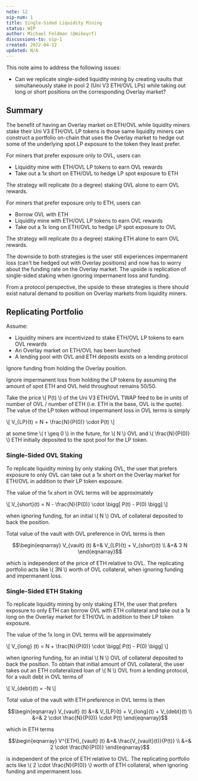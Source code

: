 ```yaml
---
note: 12
oip-num: 1
title: Single-Sided Liquidity Mining
status: WIP
author: Michael Feldman (@mikeyrf)
discussions-to: oip-1
created: 2022-04-12
updated: N/A
---
```


This note aims to address the following issues:

- Can we replicate single-sided liquidity mining by creating vaults that simultaneously stake in pool 2 (Uni V3 ETH/OVL LPs) while taking out long or short positions on the corresponding Overlay market?


## Summary

The benefit of having an Overlay market on ETH/OVL while liquidity miners stake their Uni V3 ETH/OVL LP tokens is those same liquidity miners can construct a portfolio on-chain that uses the Overlay market to hedge out some of the underlying spot LP exposure to the token they least prefer.

For miners that prefer exposure only to OVL, users can

- Liquidity mine with ETH/OVL LP tokens to earn OVL rewards
- Take out a 1x short on ETH/OVL to hedge LP spot exposure to ETH

The strategy will replicate (to a degree) staking OVL alone to earn OVL rewards.

For miners that prefer exposure only to ETH, users can

- Borrow OVL with ETH
- Liquidity mine with ETH/OVL LP tokens to earn OVL rewards
- Take out a 1x long on ETH/OVL to hedge LP spot exposure to OVL

The strategy will replicate (to a degree) staking ETH alone to earn OVL rewards.

The downside to both strategies is the user still experiences impermanent loss (can't be hedged out with Overlay positions) and now has to worry about the funding rate on the Overlay market. The upside is replication of single-sided staking when ignoring impermanent loss and funding.

From a protocol perspective, the upside to these strategies is there should exist natural demand to position on Overlay markets from liquidity miners.


## Replicating Portfolio

Assume:

- Liquidity miners are incentivized to stake ETH/OVL LP tokens to earn OVL rewards
- An Overlay market on ETH/OVL has been launched
- A lending pool with OVL and ETH deposits exists on a lending protocol

Ignore funding from holding the Overlay position.

Ignore impermanent loss from holding the LP tokens by assuming the amount of spot ETH and OVL held throughout remains 50/50.

Take the price \\( P(t) \\) of the Uni V3 ETH/OVL TWAP feed to be in units of number of OVL / number of ETH (i.e. ETH is the base, OVL is the quote). The value of the LP token without impermanent loss in OVL terms is simply

\\[ V_{LP}(t) = N + \frac{N}{P(0)} \cdot P(t) \\]

at some time \\( t \geq 0 \\) in the future, for \\( N \\) OVL and \\( \frac{N}{P(0)} \\) ETH initially deposited to the spot pool for the LP token.

### Single-Sided OVL Staking

To replicate liquidity mining by only staking OVL, the user that prefers exposure to only OVL can take out a 1x short on the Overlay market for ETH/OVL in addition to their LP token exposure.

The value of the 1x short in OVL terms will be approximately

\\[ V_{short}(t) = N - \frac{N}{P(0)} \cdot \bigg[ P(t) - P(0) \bigg] \\]

when ignoring funding, for an initial \\( N \\) OVL of collateral deposited to back the position.

Total value of the vault with OVL preference in OVL terms is then

$$\begin{eqnarray}
V_{vault} (t) &=& V_{LP}(t) + V_{short}(t) \\
&=& 3 N
\end{eqnarray}$$

which is independent of the price of ETH relative to OVL. The replicating portfolio acts like \\( 3N \\) worth of OVL collateral, when ignoring funding and impermanent loss.

### Single-Sided ETH Staking

To replicate liquidity mining by only staking ETH, the user that prefers exposure to only ETH can borrow OVL with ETH collateral and take out a 1x long on the Overlay market for ETH/OVL in addition to their LP token exposure.

The value of the 1x long in OVL terms will be approximately

\\[ V_{long} (t) = N + \frac{N}{P(0)} \cdot \bigg[ P(t) - P(0) \bigg] \\]

when ignoring funding, for an initial \\( N \\) OVL of collateral deposited to back the position. To obtain that initial amount of OVL collateral, the user takes out an ETH collateralized loan of \\( N \\) OVL from a lending protocol, for a vault debt in OVL terms of

\\[ V_{debt}(t) = -N \\]

Total value of the vault with ETH preference in OVL terms is then

$$\begin{eqnarray}
V_{vault} (t) &=& V_{LP}(t) + V_{long}(t) + V_{debt}(t) \\
&=& 2 \cdot \frac{N}{P(0)} \cdot P(t)
\end{eqnarray}$$

which in ETH terms

$$\begin{eqnarray}
V^{ETH}_{vault} (t) &=& \frac{V_{vault}(t)}{P(t)} \\
&=& 2 \cdot \frac{N}{P(0)}
\end{eqnarray}$$

is independent of the price of ETH relative to OVL. The replicating portfolio acts like \\( 2 \cdot \frac{N}{P(0)} \\) worth of ETH collateral, when ignoring funding and impermanent loss.

